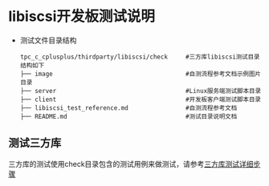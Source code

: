 # libiscsi开发板测试说明

- 测试文件目录结构

  ```shell
  tpc_c_cplusplus/thirdparty/libiscsi/check     #三方库libiscsi测试目录结构如下
  ├── image                                     #自测流程参考文档示例图片目录
  ├── server                                    #Linux服务端测试脚本目录
  ├── client                                    #开发板客户端测试脚本目录
  ├── libiscsi_test_reference.md                #自测流程参考文档
  ├── README.md                                 #测试目录说明文档
  ```

## 测试三方库

三方库的测试使用check目录包含的测试用例来做测试，请参考[三方库测试详细步骤](./libiscsi_test_reference.md#3测试步骤)

